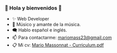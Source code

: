 ### 🕺 Hola y bienvenidos 👋

- ✨ Web Developer 
- 🎵 Músico y amante de la música.
- 🗨 Hablo español e inglés.
- 📫 Para contactarme: mariomass23@gmail.com 
- 📋 Mi cv: [Mario Massonnat - Curriculum.pdf](https://github.com/MarucoMass/MarucoMass/files/14596655/Mario.Massonnat.-.Curriculum.pdf)
